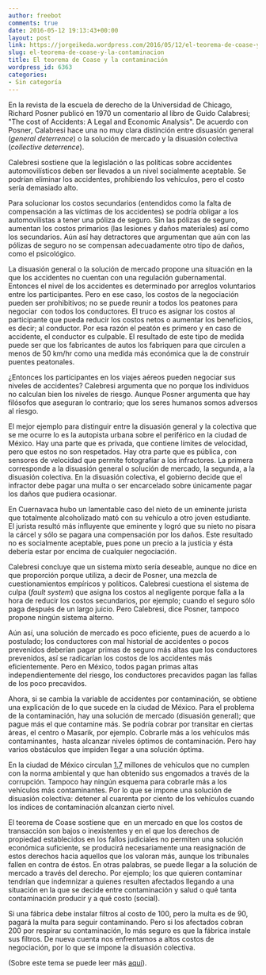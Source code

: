 ```yaml
---
author: freebot
comments: true
date: 2016-05-12 19:13:43+00:00
layout: post
link: https://jorgeikeda.wordpress.com/2016/05/12/el-teorema-de-coase-y-la-contaminacion/
slug: el-teorema-de-coase-y-la-contaminacion
title: El teorema de Coase y la contaminación
wordpress_id: 6363
categories:
- Sin categoría
---
```


En la revista de la escuela de derecho de la Universidad de Chicago, Richard Posner publicó en 1970 un comentario al libro de Guido Calabresi; "The cost of Accidents: A Legal and Economic Analysis". De acuerdo con Posner, Calabresi hace una no muy clara distinción entre disuasión general (_general deterrence_) o la solución de mercado y la disuasión colectiva (_collective deterrence_).

Calebresi sostiene que la legislación o las políticas sobre accidentes automovilísticos deben ser llevados a un nivel socialmente aceptable. Se podrían eliminar los accidentes, prohibiendo los vehículos, pero el costo sería demasiado alto.

Para solucionar los costos secundarios (entendidos como la falta de compensación a las víctimas de los accidentes) se podría obligar a los automovilistas a tener una póliza de seguro. Sin las pólizas de seguro, aumentan los costos primarios (las lesiones y daños materiales) así como los secundarios. Aún así hay detractores que argumentan que aún con las pólizas de seguro no se compensan adecuadamente otro tipo de daños, como el psicológico.

La disuasión general o la solución de mercado propone una situación en la que los accidentes no cuentan con una regulación gubernamental. Entonces el nivel de los accidentes es determinado por arreglos voluntarios entre los participantes. Pero en ese caso, los costos de la negociación pueden ser prohibitivos; no se puede reunir a todos los peatones para negociar  con todos los conductores. El truco es asignar los costos al participante que pueda reducir los costos netos o aumentar los beneficios, es decir; al conductor. Por esa razón el peatón es primero y en caso de accidente, el conductor es culpable. El resultado de este tipo de medida puede ser que los fabricantes de autos los fabriquen para que circulen a menos de 50 km/hr como una medida más económica que la de construir puentes peatonales.

¿Entonces los participantes en los viajes aéreos pueden negociar sus niveles de accidentes? Calebresi argumenta que no porque los individuos no calculan bien los niveles de riesgo. Aunque Posner argumenta que hay filósofos que aseguran lo contrario; que los seres humanos somos adversos al riesgo.

El mejor ejemplo para distinguir entre la disuasión general y la colectiva que se me ocurre lo es la autopista urbana sobre el periférico en la ciudad de México. Hay una parte que es privada, que contiene límites de velocidad, pero que estos no son respetados. Hay otra parte que es pública, con sensores de velocidad que permite fotografiar a los infractores. La primera corresponde a la disuasión general o solución de mercado, la segunda, a la disuasión colectiva. En la disuasión colectiva, el gobierno decide que el infractor debe pagar una multa o ser encarcelado sobre únicamente pagar los daños que pudiera ocasionar.

En Cuernavaca hubo un lamentable caso del nieto de un eminente jurista que totalmente alcoholizado mató con su vehículo a otro joven estudiante. El jurista resultó más influyente que eminente y logró que su nieto no pisara la cárcel y sólo se pagara una compensación por los daños. Este resultado no es socialmente aceptable, pues pone un precio a la justicia y ésta debería estar por encima de cualquier negociación.

Calebresi concluye que un sistema mixto sería deseable, aunque no dice en que proporción porque utiliza, a decir de Posner, una mezcla de cuestionamientos empíricos y políticos. Calebresi cuestiona el sistema de culpa (_fault system_) que asigna los costos al negligente porque falla a la hora de reducir los costos secundarios, por ejemplo; cuando el seguro sólo paga después de un largo juicio. Pero Calebresi, dice Posner, tampoco propone ningún sistema alterno.

Aún así, una solución de mercado es poco eficiente, pues de acuerdo a lo postulado; los conductores con mal historial de accidentes o pocos prevenidos deberían pagar primas de seguro más altas que los conductores prevenidos, así se radicarían los costos de los accidentes más eficientemente. Pero en México, todos pagan primas altas independientemente del riesgo, los conductores precavidos pagan las fallas de los poco precavidos.

Ahora, si se cambia la variable de accidentes por contaminación, se obtiene una explicación de lo que sucede en la ciudad de México. Para el problema de la contaminación, hay una solución de mercado (disuasión general); que pague más el que contamine más. Se podría cobrar por transitar en ciertas áreas, el centro o Masarik, por ejemplo. Cobrarle más a los vehículos más contaminantes,  hasta alcanzar niveles óptimos de contaminación. Pero hay varios obstáculos que impiden llegar a una solución óptima.

En la ciudad de México circulan [1.7](http://www.reforma.com/aplicacioneslibre/preacceso/articulo/default.aspx?id=839952&urlredirect=http://www.reforma.com/aplicaciones/articulo/default.aspx?id=839952) millones de vehículos que no cumplen con la norma ambiental y que han obtenido sus engomados a través de la corrupción. Tampoco hay ningún esquema para cobrarle más a los vehículos más contaminantes. Por lo que se impone una solución de disuasión colectiva: detener al cuarenta por ciento de los vehículos cuando los índices de contaminación alcanzan cierto nivel.

El teorema de Coase sostiene que  en un mercado en que los costos de transacción son bajos o inexistentes y en el que los derechos de propiedad establecidos en los fallos judiciales no permiten una solución económica suficiente, se producirá necesariamente una reasignación de estos derechos hacia aquellos que los valoran más, aunque los tribunales fallen en contra de éstos. En otras palabras, se puede llegar a la solución de mercado a través del derecho. Por ejemplo; los que quieren contaminar tendrían que indemnizar a quienes resulten afectados llegando a una situación en la que se decide entre contaminación y salud o qué tanta contaminación producir y a qué costo (social).

Si una fábrica debe instalar filtros al costo de 100, pero la multa es de 90, pagará la multa para seguir contaminando. Pero si los afectados cobran 200 por respirar su contaminación, lo más seguro es que la fábrica instale sus filtros. De nueva cuenta nos enfrentamos a altos costos de negociación, por lo que se impone la disuasión colectiva.

(Sobre este tema se puede leer más [aquí](http://jorgeikeda.com/index.php/2015/01/08/el-mercado-como-institucion-suicida/)).

